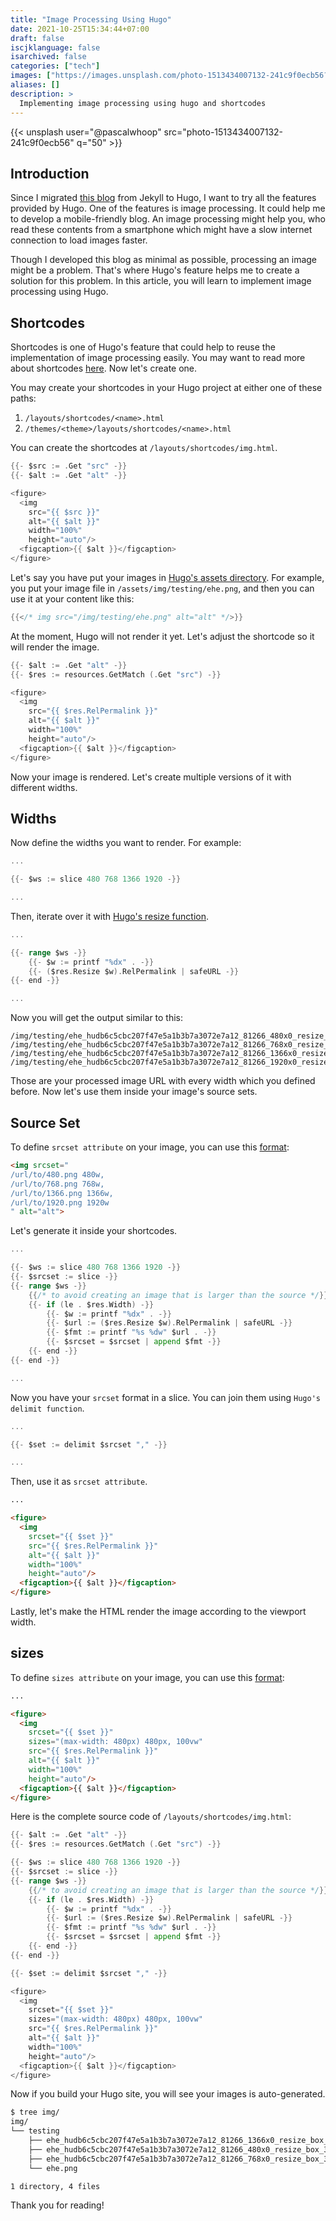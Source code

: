 ```yaml
---
title: "Image Processing Using Hugo"
date: 2021-10-25T15:34:44+07:00
draft: false
iscjklanguage: false
isarchived: false
categories: ["tech"]
images: ["https://images.unsplash.com/photo-1513434007132-241c9f0ecb56?w=1920&q=50"]
aliases: []
description: >
  Implementing image processing using hugo and shortcodes
---
```


{{< unsplash user="@pascalwhoop" src="photo-1513434007132-241c9f0ecb56" q="50" >}}

## Introduction

Since I migrated [this blog](https://clavinjune.dev) from Jekyll to Hugo, I want to try all the features provided by Hugo. One of the features is image processing. It could help me to develop a mobile-friendly blog. An image processing might help you, who read these contents from a smartphone which might have a slow internet connection to load images faster.

Though I developed this blog as minimal as possible, processing an image might be a problem. That's where Hugo's feature helps me to create a solution for this problem. In this article, you will learn to implement image processing using Hugo.

## Shortcodes

Shortcodes is one of Hugo's feature that could help to reuse the implementation of image processing easily. You may want to read more about shortcodes [here](https://gohugo.io/content-management/shortcodes/). Now let's create one.

You may create your shortcodes in your Hugo project at either one of these paths:

1. `/layouts/shortcodes/<name>.html`
2. `/themes/<theme>/layouts/shortcodes/<name>.html`

You can create the shortcodes at `/layouts/shortcodes/img.html`.

```go
{{- $src := .Get "src" -}}
{{- $alt := .Get "alt" -}}

<figure>
  <img
    src="{{ $src }}"
    alt="{{ $alt }}"
    width="100%"
    height="auto"/>
  <figcaption>{{ $alt }}</figcaption>
</figure>
```

Let's say you have put your images in [Hugo's assets directory](https://gohugo.io/hugo-pipes/introduction/#asset-directory). For example, you put your image file in `/assets/img/testing/ehe.png`, and then you can use it at your content like this:

```go
{{</* img src="/img/testing/ehe.png" alt="alt" */>}}
```

At the moment, Hugo will not render it yet. Let's adjust the shortcode so it will render the image.

```go
{{- $alt := .Get "alt" -}}
{{- $res := resources.GetMatch (.Get "src") -}}

<figure>
  <img
    src="{{ $res.RelPermalink }}"
    alt="{{ $alt }}"
    width="100%"
    height="auto"/>
  <figcaption>{{ $alt }}</figcaption>
</figure>
```

Now your image is rendered. Let's create multiple versions of it with different widths.

## Widths

Now define the widths you want to render. For example:

```go {linenostart=2}
...

{{- $ws := slice 480 768 1366 1920 -}}

...
```

Then, iterate over it with [Hugo's resize function](https://gohugo.io/content-management/image-processing/#resize).

```go {linenostart=2}
...

{{- range $ws -}}
    {{- $w := printf "%dx" . -}}
    {{- ($res.Resize $w).RelPermalink | safeURL -}}
{{- end -}}

...
```

Now you will get the output similar to this:

```plain
/img/testing/ehe_hudb6c5cbc207f47e5a1b3b7a3072e7a12_81266_480x0_resize_box_3.png
/img/testing/ehe_hudb6c5cbc207f47e5a1b3b7a3072e7a12_81266_768x0_resize_box_3.png
/img/testing/ehe_hudb6c5cbc207f47e5a1b3b7a3072e7a12_81266_1366x0_resize_box_3.png
/img/testing/ehe_hudb6c5cbc207f47e5a1b3b7a3072e7a12_81266_1920x0_resize_box_3.png
```

Those are your processed image URL with every width which you defined before. Now let's use them inside your image's source sets.

## Source Set

To define `srcset attribute` on your image, you can use this [format](https://developer.mozilla.org/en-US/docs/Web/HTML/Element/img#attr-srcset):

```html
<img srcset="
/url/to/480.png 480w,
/url/to/768.png 768w,
/url/to/1366.png 1366w,
/url/to/1920.png 1920w
" alt="alt">
```

Let's generate it inside your shortcodes.

```go {linenostart=2}
...

{{- $ws := slice 480 768 1366 1920 -}}
{{- $srcset := slice -}}
{{- range $ws -}}
    {{/* to avoid creating an image that is larger than the source */}}
    {{- if (le . $res.Width) -}}
        {{- $w := printf "%dx" . -}}
        {{- $url := ($res.Resize $w).RelPermalink | safeURL -}}
        {{- $fmt := printf "%s %dw" $url . -}}
        {{- $srcset = $srcset | append $fmt -}}
    {{- end -}}
{{- end -}}

...
```

Now you have your `srcset` format in a slice. You can join them using `Hugo's delimit function`.

```go {linenostart=14}
...

{{- $set := delimit $srcset "," -}}

...
```

Then, use it as `srcset attribute`.

```html {linenostart=16}
...

<figure>
  <img
    srcset="{{ $set }}"
    src="{{ $res.RelPermalink }}"
    alt="{{ $alt }}"
    width="100%"
    height="auto"/>
  <figcaption>{{ $alt }}</figcaption>
</figure>
```

Lastly, let's make the HTML render the image according to the viewport width.

## sizes

To define `sizes attribute` on your image, you can use this [format](https://developer.mozilla.org/en-US/docs/Web/HTML/Element/img#attr-sizes):

```html {linenostart=16}
...

<figure>
  <img
    srcset="{{ $set }}"
    sizes="(max-width: 480px) 480px, 100vw"
    src="{{ $res.RelPermalink }}"
    alt="{{ $alt }}"
    width="100%"
    height="auto"/>
  <figcaption>{{ $alt }}</figcaption>
</figure>
```

Here is the complete source code of `/layouts/shortcodes/img.html`:

```go
{{- $alt := .Get "alt" -}}
{{- $res := resources.GetMatch (.Get "src") -}}

{{- $ws := slice 480 768 1366 1920 -}}
{{- $srcset := slice -}}
{{- range $ws -}}
    {{/* to avoid creating an image that is larger than the source */}}
    {{- if (le . $res.Width) -}}
        {{- $w := printf "%dx" . -}}
        {{- $url := ($res.Resize $w).RelPermalink | safeURL -}}
        {{- $fmt := printf "%s %dw" $url . -}}
        {{- $srcset = $srcset | append $fmt -}}
    {{- end -}}
{{- end -}}

{{- $set := delimit $srcset "," -}}

<figure>
  <img
    srcset="{{ $set }}"
    sizes="(max-width: 480px) 480px, 100vw"
    src="{{ $res.RelPermalink }}"
    alt="{{ $alt }}"
    width="100%"
    height="auto"/>
  <figcaption>{{ $alt }}</figcaption>
</figure>
```

Now if you build your Hugo site, you will see your images is auto-generated.

```bash
$ tree img/
img/
└── testing
    ├── ehe_hudb6c5cbc207f47e5a1b3b7a3072e7a12_81266_1366x0_resize_box_3.png
    ├── ehe_hudb6c5cbc207f47e5a1b3b7a3072e7a12_81266_480x0_resize_box_3.png
    ├── ehe_hudb6c5cbc207f47e5a1b3b7a3072e7a12_81266_768x0_resize_box_3.png
    └── ehe.png

1 directory, 4 files
```

Thank you for reading!
